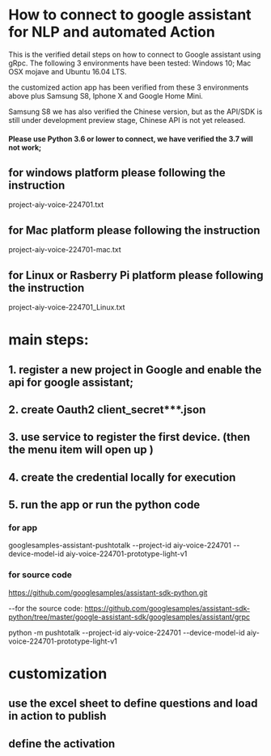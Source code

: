# How to connect to google assistant for NLP and automated Action

This is the verified detail steps on how to connect to Google assistant using gRpc. The following 3 environments have been tested:
Windows 10; 
Mac OSX mojave and 
Ubuntu 16.04 LTS.  

the customized action app has been verified from these 3 environments above
plus Samsung S8, 
Iphone X and 
Google Home Mini.

Samsung S8 we has also verified the Chinese version, but as the API/SDK is still under development preview stage, Chinese API is not yet released.

#### Please use Python 3.6 or lower to connect, we have verified the 3.7 will not work;

## for windows platform please following the instruction
project-aiy-voice-224701.txt
## for Mac platform please following the instruction
project-aiy-voice-224701-mac.txt
## for Linux or Rasberry Pi platform please following the instruction
project-aiy-voice-224701_Linux.txt

# main steps:

## 1. register a new project in Google and enable the api for google assistant;
## 2. create Oauth2 client_secret***.json 
## 3. use service to register the first device. (then the menu item will open up )
## 4. create the credential locally for execution
## 5. run the app or run the python code

### for app

googlesamples-assistant-pushtotalk --project-id aiy-voice-224701 --device-model-id aiy-voice-224701-prototype-light-v1

### for source code 

https://github.com/googlesamples/assistant-sdk-python.git

--for the source code:
https://github.com/googlesamples/assistant-sdk-python/tree/master/google-assistant-sdk/googlesamples/assistant/grpc

python -m pushtotalk --project-id aiy-voice-224701 --device-model-id aiy-voice-224701-prototype-light-v1



# customization 
## use the excel sheet to define questions and load in action to publish
## define the activation 
